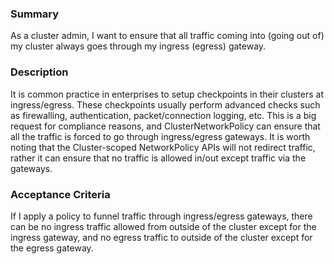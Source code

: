 ### Summary

As a cluster admin, I want to ensure that all traffic coming into (going out of)
my cluster always goes through my ingress (egress) gateway.

### Description

It is common practice in enterprises to setup checkpoints in their clusters at
ingress/egress. These checkpoints usually perform advanced checks such as
firewalling, authentication, packet/connection logging, etc.
This is a big request for compliance reasons, and ClusterNetworkPolicy can ensure
that all the traffic is forced to go through ingress/egress gateways.
It is worth noting that the Cluster-scoped NetworkPolicy APIs will not redirect
traffic, rather it can ensure that no traffic is allowed in/out except traffic
via the gateways.

### Acceptance Criteria

If I apply a policy to funnel traffic through ingress/egress gateways, there can
be no ingress traffic allowed from outside of the cluster except for the ingress
gateway, and no egress traffic to outside of the cluster except for the egress
gateway.
